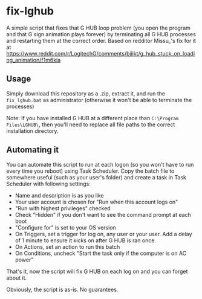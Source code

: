 # fix-lghub
A simple script that fixes that G HUB loop problem (you open the program and that G sign animation plays forever) by terminating all G HUB processes and restarting them at the correct order. Based on redditor Missu_'s fix for it at https://www.reddit.com/r/LogitechG/comments/bjiikt/g_hub_stuck_on_loading_animation/f1m6kia

## Usage
Simply download this repository as a .zip, extract it, and run the ``fix_lghub.bat`` as administrator (otherwise it won't be able to terminate the processes)

Note: If you have installed G HUB at a different place than ``C:\Program Files\LGHUB\``, then you'll need to replace all file paths to the correct installation directory.

## Automating it
You can automate this script to run at each logon (so you won't have to run every time you reboot) using Task Scheduler. Copy the batch file to somewhere useful (such as your user's folder) and create a task in Task Scheduler with following settings:

* Name and description is as you like 
* Your user account is chosen for "Run when this account logs on"
* "Run with highest privileges" checked
* Check "Hidden" if you don't want to see the command prompt at each boot
* "Configure for" is set to your OS version
* On Triggers, set a trigger for log on, any user or your user. Add a delay of 1 minute to ensure it kicks on after G HUB is ran once. 
* On Actions, set an action to run this batch
* On Conditions, uncheck "Start the task only if the computer is on AC power"

That's it, now the script will fix G HUB on each log on and you can forget about it.

Obviously, the script is as-is. No guarantees.
